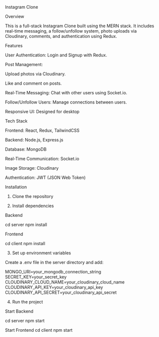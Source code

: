Instagram Clone

Overview

This is a full-stack Instagram Clone built using the MERN stack. It includes real-time messaging, a follow/unfollow system, photo uploads via Cloudinary, comments, and authentication using Redux.

Features

User Authentication: Login and Signup with Redux.

Post Management:

Upload photos via Cloudinary.

Like and comment on posts.

Real-Time Messaging: Chat with other users using Socket.io.

Follow/Unfollow Users: Manage connections between users.

Responsive UI: Designed for  desktop 

Tech Stack

Frontend: React, Redux, TailwindCSS

Backend: Node.js, Express.js

Database: MongoDB

Real-Time Communication: Socket.io

Image Storage: Cloudinary

Authentication: JWT (JSON Web Token)

Installation

1. Clone the repository



2. Install dependencies

Backend

cd server
npm install

Frontend

cd client
npm install

3. Set up environment variables

Create a .env file in the server directory and add:

MONGO_URI=your_mongodb_connection_string
SECRET_KEY=your_secret_key
CLOUDINARY_CLOUD_NAME=your_cloudinary_cloud_name
CLOUDINARY_API_KEY=your_cloudinary_api_key
CLOUDINARY_API_SECRET=your_cloudinary_api_secret

4. Run the project

Start Backend

cd server
npm start

Start Frontend
cd client
npm start
